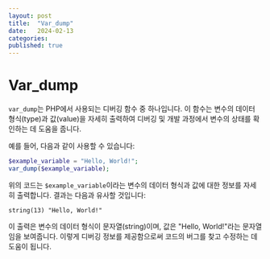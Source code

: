 ```yaml
---
layout: post
title:  "Var_dump"
date:   2024-02-13
categories:
published: true
---
```


# Var_dump

`var_dump`는 PHP에서 사용되는 디버깅 함수 중 하나입니다. 이 함수는 변수의 데이터 형식(type)과 값(value)을 자세히 출력하여 디버깅 및 개발 과정에서 변수의 상태를 확인하는 데 도움을 줍니다. 

예를 들어, 다음과 같이 사용할 수 있습니다:

```php
$example_variable = "Hello, World!";
var_dump($example_variable);
```

위의 코드는 `$example_variable`이라는 변수의 데이터 형식과 값에 대한 정보를 자세히 출력합니다. 결과는 다음과 유사할 것입니다:

```
string(13) "Hello, World!"
```

이 출력은 변수의 데이터 형식이 문자열(string)이며, 값은 "Hello, World!"라는 문자열임을 보여줍니다. 이렇게 디버깅 정보를 제공함으로써 코드의 버그를 찾고 수정하는 데 도움이 됩니다.
